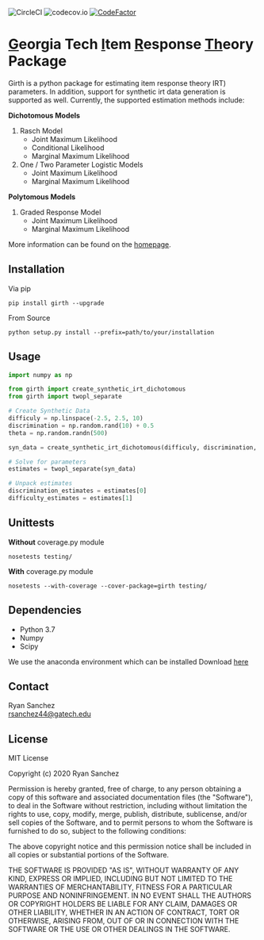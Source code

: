 ![CircleCI](https://circleci.com/gh/eribean/girth.svg?style=shield)
![codecov.io](https://codecov.io/gh/eribean/girth/coverage.svg?branch=master)
[![CodeFactor](https://www.codefactor.io/repository/github/eribean/girth/badge)](https://www.codefactor.io/repository/github/eribean/girth)

# <ins>**G**</ins>eorgia Tech <ins>**I**</ins>tem <ins>**R**</ins>esponse <ins>**Th**</ins>eory Package
Girth is a python package for estimating item response theory IRT) parameters.  In addition, support for synthetic irt data generation is supported as well.  Currently, the supported estimation methods include:

**Dichotomous Models**
1. Rasch Model
   * Joint Maximum Likelihood
   * Conditional Likelihood
   * Marginal Maximum Likelihood
2. One / Two Parameter Logistic Models
   * Joint Maximum Likelihood
   * Marginal Maximum Likelihood

**Polytomous Models**
1. Graded Response Model
   * Joint Maximum Likelihood
   * Marginal Maximum Likelihood
   
More information can be found on the [homepage](https://eribean.github.io/girth/).

## Installation
Via pip
```
pip install girth --upgrade
```

From Source
```
python setup.py install --prefix=path/to/your/installation
```

## Usage
```python
import numpy as np

from girth import create_synthetic_irt_dichotomous
from girth import twopl_separate

# Create Synthetic Data
difficuly = np.linspace(-2.5, 2.5, 10)
discrimination = np.random.rand(10) + 0.5
theta = np.random.randn(500)

syn_data = create_synthetic_irt_dichotomous(difficuly, discrimination, theta)

# Solve for parameters
estimates = twopl_separate(syn_data)

# Unpack estimates
discrimination_estimates = estimates[0]
difficulty_estimates = estimates[1]
```

## Unittests

**Without** coverage.py module
```
nosetests testing/
```

**With** coverage.py module
```
nosetests --with-coverage --cover-package=girth testing/
```

## Dependencies

* Python 3.7  
* Numpy  
* Scipy  

We use the anaconda environment which can be installed
Download [here](https://www.anaconda.com/distribution/)

## Contact

Ryan Sanchez  
rsanchez44@gatech.edu

## License

MIT License

Copyright (c) 2020 Ryan Sanchez

Permission is hereby granted, free of charge, to any person obtaining a copy
of this software and associated documentation files (the "Software"), to deal
in the Software without restriction, including without limitation the rights
to use, copy, modify, merge, publish, distribute, sublicense, and/or sell
copies of the Software, and to permit persons to whom the Software is
furnished to do so, subject to the following conditions:

The above copyright notice and this permission notice shall be included in all
copies or substantial portions of the Software.

THE SOFTWARE IS PROVIDED "AS IS", WITHOUT WARRANTY OF ANY KIND, EXPRESS OR
IMPLIED, INCLUDING BUT NOT LIMITED TO THE WARRANTIES OF MERCHANTABILITY,
FITNESS FOR A PARTICULAR PURPOSE AND NONINFRINGEMENT. IN NO EVENT SHALL THE
AUTHORS OR COPYRIGHT HOLDERS BE LIABLE FOR ANY CLAIM, DAMAGES OR OTHER
LIABILITY, WHETHER IN AN ACTION OF CONTRACT, TORT OR OTHERWISE, ARISING FROM,
OUT OF OR IN CONNECTION WITH THE SOFTWARE OR THE USE OR OTHER DEALINGS IN THE
SOFTWARE.
